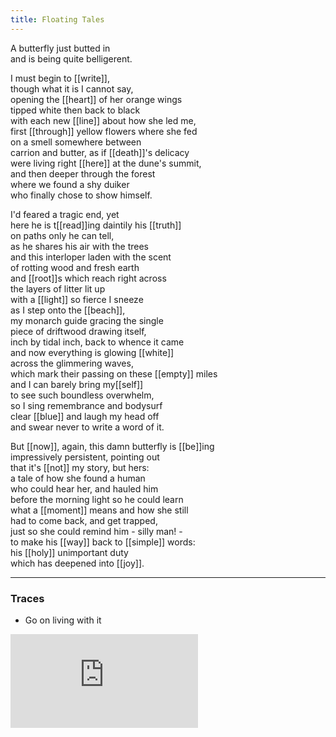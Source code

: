 ```yaml
---
title: Floating Tales
---
```


A butterfly just butted in  
and is being quite belligerent.  
  
I must begin to [[write]],  
though what it is I cannot say,  
opening the [[heart]] of her orange wings  
tipped white then back to black   
with each new [[line]] about how she led me,  
first [[through]] yellow flowers where she fed  
on a smell somewhere between  
carrion and butter, as if [[death]]'s delicacy  
were living right [[here]] at the dune's summit,  
and then deeper through the forest  
where we found a shy duiker  
who finally chose to show himself.  
  
I'd feared a tragic end, yet  
here he is t[[read]]ing daintily his [[truth]]  
on paths only he can tell,  
as he shares his air with the trees  
and this interloper laden with the scent  
of rotting wood and fresh earth  
and [[root]]s which reach right across  
the layers of litter lit up  
with a [[light]] so fierce I sneeze  
as I step onto the [[beach]],  
my monarch guide gracing the single  
piece of driftwood drawing itself,  
inch by tidal inch, back to whence it came  
and now everything is glowing [[white]]  
across the glimmering waves,  
which mark their passing on these [[empty]] miles   
and I can barely bring my[[self]]   
to see such boundless overwhelm,  
so I sing remembrance and bodysurf  
clear [[blue]] and laugh my head off   
and swear never to write a word of it.  
  
But [[now]], again, this damn butterfly is [[be]]ing  
impressively persistent, pointing out  
that it's [[not]] my story, but hers:  
a tale of how she found a human   
who could hear her, and hauled him  
before the morning light so he could learn  
what a [[moment]] means and how she still  
had to come back, and get trapped,  
just so she could remind him - silly man! -  
to make his [[way]] back to [[simple]] words:   
his [[holy]] unimportant duty  
which has deepened into [[joy]].  

---

### Traces

* Go on living with it

<iframe class="video" src="https://www.youtube-nocookie.com/embed/eyn9kmuIwqA" frameborder="0" allow="accelerometer; autoplay; encrypted-media; gyroscope; picture-in-picture" allowfullscreen></iframe>